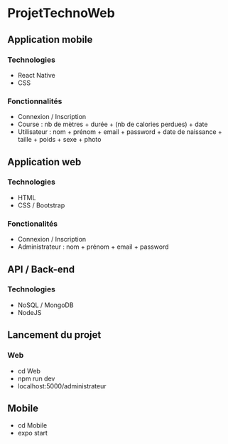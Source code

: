 # ProjetTechnoWeb

## Application mobile

### Technologies
- React Native
- CSS 

### Fonctionnalités
- Connexion / Inscription
- Course : nb de mètres + durée + (nb de calories perdues) + date 
- Utilisateur : nom + prénom + email + password + date de naissance + taille + poids + sexe + photo


## Application web

### Technologies
- HTML
- CSS / Bootstrap

### Fonctionalités
- Connexion / Inscription
- Administrateur : nom + prénom + email + password


## API / Back-end

### Technologies
- NoSQL / MongoDB
- NodeJS

## Lancement du projet
### Web
- cd Web
- npm run dev
- localhost:5000/administrateur

## Mobile
- cd Mobile
- expo start
